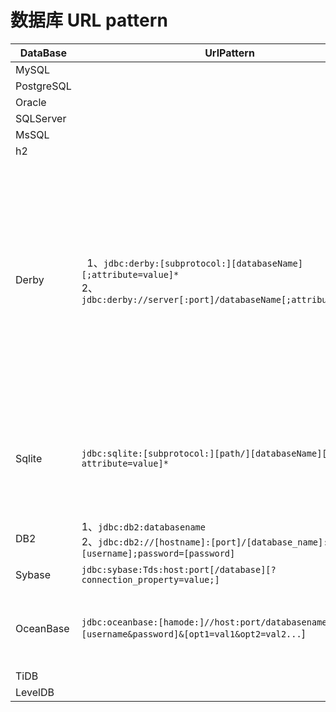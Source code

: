 # 数据库 URL pattern

|DataBase|UrlPattern|URLs|
|--|--|--|
|MySQL|||
|PostgreSQL|||
|Oracle|||
|SQLServer|||
|MsSQL|||
|h2|||
|Derby|  1、`jdbc:derby:[subprotocol:][databaseName][;attribute=value]*` <br/> 2、`jdbc:derby://server[:port]/databaseName[;attribute=value]*`|jdbc:derby:directory:mydb<br/> jdbc:derby:memory:mydb;create=true<br/>jdbc:derby:memory:C:\test\mydb<br/>jdbc:derby:memory:/home/test/mydb<br/>jdbc:derby:classpath:/test/mydb<br/>jdbc:derby:jar:(C:/dbs.jar)test/mydb<br/>jdbc:derby:mydb<br/>jdbc:derby:/test/mydb;create=true;create=true<br/>jdbc:derby:test/mydb;create=true<br/>jdbc:derby:A:/test/mydb;create=true<br/>jdbc:derby:test/mydb;create=true<br/>jdbc:derby://localhost:1527/mydb;create=true;user=root;password=pass<br/>jdbc:derby://localhost:1527/mydb<br/>jdbc:derby://localhost/mydb;create=true<br/>jdbc:derby://localhost:1527/c:\temp\mydb<br/>jdbc:derby://localhost:1527//opt/test/mydb;create=true<br/>jdbc:derby://localhost:1527/memory:mydb;create=true<br/>jdbc:derby://localhost:1527/memory:C:\test\mydbmydb;create=true<br/>jdbc:derby://localhost:1527/memory:/test/mydb;create=true|
|Sqlite|`jdbc:sqlite:[subprotocol:][path/][databaseName][?attribute=value]*`|jdbc:sqlite:C:/work/mydatabase.db<br/>jdbc:sqlite:/home/leo/work/mydatabase.db<br/>jdbc:sqlite::memory:<br/>jdbc:sqlite::resource:org/yourdomain/sample.db<br/>jdbc:sqlite::resource:http://www.xerial.org/svn/project/XerialJ/trunk/sqlite-jdbc/src/test/java/org/sqlite/sample.db<br/>jdbc:sqlite::resource:jar:http://www.xerial.org/svn/project/XerialJ/trunk/sqlite-jdbc/src/test/resources/testdb.jar!/sample.db<br/>jdbc:sqlite:db.sqlite?hexkey_mode=sse<br/>jdbc:sqlite::memory:?jdbc.explicit_readonly=true<br/>jdbc:sqlite:sample.db|
|DB2|1、`jdbc:db2:databasename`<br/> 2、`jdbc:db2://[hostname]:[port]/[database_name]:user=[username];password=[password]`|jdbc:db2://localhost:50000/mydb:user=root;password=pass<br/>jdbc:db2:mydb:user=root;password=pass<br/>jdbc:db2://clusterip:50000/mydb|
|Sybase|`jdbc:sybase:Tds:host:port[/database][?connection_property=value;]`|jdbc:sybase:Tds:localhost:5000/testdb?charset=utf-8<br/>jdbc:sybase:Tds:localhost:5000?USER=sa&PASSWORD=secret|
|OceanBase|`jdbc:oceanbase:[hamode:]//host:port/databasename?[username&password]&[opt1=val1&opt2=val2...`]|jdbc:oceanbase://localhost:2881/mydb?user=root@sys&password=pass&pool=false&useBulkStmts=true&rewriteBatchedStatements=false&useServerPrepStmts=true<br/>jdbc:oceanbase://primaryhost:2888,secondaryhost1,secondaryhost2/mydb?user=root@sys&password=pass&pool=false&useBulkStmts=true&rewriteBatchedStatements=false&useServerPrepStmts=true<br/>jdbc:oceanbase:hamode://clusterip:2881/test?user=root@sys&password=pass&pool=false&useBulkStmts=true&rewriteBatchedStatements=false&useServerPrepStmts=true|
|TiDB|||
|LevelDB|||

